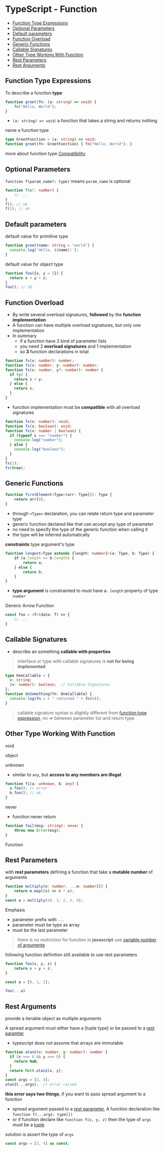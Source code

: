 # TypeScript - Function

* [Function Type Expressions](#function-type-expressions)
* [Optional Parameters](#optional-parameters)
* [Default parameters](#default-parameters)
* [Function Overload](#function-overload)
* [Generic Functions](#generic-functions)
* [Callable Signatures](#callable-signatures)
* [Other Type Working With Function](#other-type-working-with-function)
* [Rest Parameters](#rest-parameters)
* [Rest Arguments](#rest-arguments)

## Function Type Expressions

To describe a function **type**

```ts
function greet(fn: (a: string) => void) {
    fn("Hello, World");
}
```

- `(a: string) => void`: a function that takes a string and returns nothing

name a function type

```ts
type GreetFunction = (a: string) => void;
function greet(fn: GreetFunction) { fn("Hello, World"); }
```

more about function type [Compatibility](typescript-type.md#type-compatibility)

## Optional Parameters

`function f(param_name?: type)` means `param_name` is optional

```ts
function f(x?: number) {
    // ...
}
f(); // ok
f(1); // ok
```

## Default parameters

default value for primitive type

```ts
function greet(name: string = "world") {
  console.log(`Hello, ${name}!`);
}
```

default value for object type

```ts
function foo({x, y = 5}) {
  return x + y + z;
}
foo(); // 18
```

## Function Overload

- By write several overload signatures, **followed** by the **function implementation**
- A function can have multiple overload signatures, but only one implementation
- In summary
  - if a function have 2 kind of parameter lists
  - you need 2 **overload signatures** and 1 implementation
  - so **3** function declarations in total

```ts
function fx(x: number): number;
function fx(x: number, y: number): number;
function fx(x: number, y?: number): number {
  if (y) {
    return x + y;
  } else {
    return x;
  }
}
```

- function implementation must be **compatible** with all overload signatures

```ts
function fx(x: number): void;
function fx(x: boolean): void;
function fx(x: number | boolean) {
  if (typeof x === "number") {
    console.log("number");
  } else {
    console.log("boolean");
  }
}
fx(1);
fx(true);
```

## Generic Functions

```ts
function firstElement<Type>(arr: Type[]): Type {
    return arr[0];
}
```

- through `<Type>` declaration, you can relate return type and parameter type
- generic function declared like that can accept any type of parameter
- no need to specify the type of the generic function when calling it
- the type will be inferred automatically

**constraints** type argument's type

```ts
function longest<Type extends {length: number}>(a: Type, b: Type) {
    if (a.length >= b.length) {
        return a;
    } else {
        return b;
    }
}
```

- **type argument** is constrainted to must have a `.length` property of type `number`

Generic Arrow Function

```ts
const foo = <T>(data: T) => {
    // ...
}
```

## Callable Signatures

- describe an something **callable with properties**

> interface or type with callable signatures is **not for being implemented**

```ts
type OneCallable = {
  x: string;
  (x: number): boolean;  // Callable Signatures
};
function doSomething(fn: OneCallable) {
  console.log(fn.x + " returned " + fn(6));
}
```

> callable signature syntax is slightly different from [function type expression](#function-type-expressions), no => between parameter list and return type

## Other Type Working With Function

void

object

unknown

- similar to `any`, but **access to any members are illegal**

```ts
function f1(a: unknown, b: any) {
  a.foo(); // error
  b.foo(); // ok
}
```

never

- function never return

```ts
function fail(msg: string): never {
    throw new Error(msg);
}
```

Function

## Rest Parameters

with **rest parameters** defining a function that take a **mutable number** of arguments

```ts
function multiply(n: number, ...m: number[]) {
    return m.map((x) => n * x);
}
const a = multiply(10, 1, 2, 3, 4);
```

Emphasis

- parameter prefix with `...`
- parameter must be type as array
- must be the last parameter

> there is no restriction for function in **javascript** use [variable number of arguments](javascript-function-rest-parameters.md)

following function definition still available to use rest parameters

```js
function foo(x, y, z) {
    return x + y + z;
}

const a = [0, 1, 2];

foo(...a)
```

## Rest Arguments

provide a iterable object as multiple arguments

A spread argument must either have a [tuple type] or be passed to a [rest paramter](#rest-parameters)

- typescript does not assume that arrays are immutable

```ts
function atan2(x: number, y: number): number {
  if (x === 0 && y === 0) {
    return NaN;
  }
  return Math.atan2(x, y);
}
const args = [3, 4];
atan2(...args);  // error raised
```

**this error says two things**, if you want to pass spread argument to a function

- spread argument passed to a [rest parameter](#rest-parameters), A function declaration like `function f(...args: type[])`
- or if function declare like `function f(x, y, z)` then the type of `args` must be a [tuple](typescript-object-types.md#tuple)

solution is assert the type of `args`

```ts
const args = [3, 4] as const;
```

